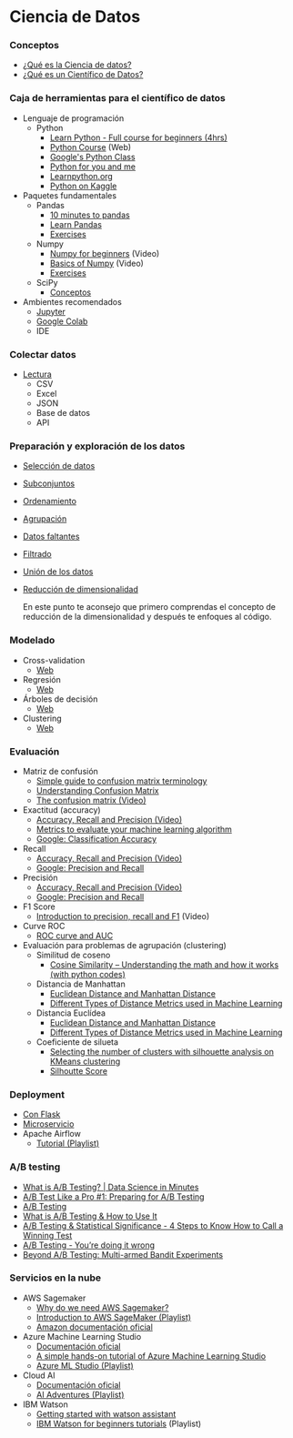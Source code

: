 # Ciencia de Datos

### Conceptos

- [¿Qué es la Ciencia de datos?](https://www.youtube.com/watch?v=X3paOmcrTjQ)
- [¿Qué es un Científico de Datos?](https://www.youtube.com/watch?v=xC-c7E5PK0Y)

### Caja de herramientas para el científico de datos

- Lenguaje de programación
    - Python
        - [Learn Python - Full course for beginners (4hrs)](https://www.youtube.com/watch?v=rfscVS0vtbw)
        - [Python Course](https://www.python-course.eu/python3_course.php) (Web)
        - [Google's Python Class](https://developers.google.com/edu/python/)
        - [Python for you and me](https://pymbook.readthedocs.io/en/latest/index.html)
        - [Learnpython.org](https://www.learnpython.org/)
        - [Python on Kaggle](https://www.kaggle.com/learn/python)
- Paquetes fundamentales
    - Pandas
        - [10 minutes to pandas](https://pandas.pydata.org/pandas-docs/stable/getting_started/10min.html)
        - [Learn Pandas](https://www.kaggle.com/learn/pandas)
        - [Exercises](https://www.learnpython.org/es/Pandas%20Basics)
    - Numpy
        - [Numpy for beginners](https://www.youtube.com/watch?v=QUT1VHiLmmI) (Video)
        - [Basics of Numpy](https://www.youtube.com/watch?v=xECXZ3tyONo) (Video)
        - [Exercises](https://www.learnpython.org/en/Numpy_Arrays)
    - SciPy
        - [Conceptos](https://www.guru99.com/scipy-tutorial.html)
- Ambientes recomendados
    - [Jupyter](https://jupyter.org/)
    - [Google Colab](https://colab.research.google.com/)
    - IDE

### Colectar datos

- [Lectura](https://realpython.com/pandas-read-write-files/)
    - CSV
    - Excel
    - JSON
    - Base de datos
    - API

### Preparación y exploración de los datos

- [Selección de datos](https://medium.com/dunder-data/selecting-subsets-of-data-in-pandas-6fcd0170be9c)
- [Subconjuntos](https://pandas.pydata.org/docs/getting_started/intro_tutorials/03_subset_data.html)
- [Ordenamiento](https://pandas.pydata.org/pandas-docs/stable/reference/api/pandas.DataFrame.sort_values.html)
- [Agrupación](https://realpython.com/pandas-groupby/)
- [Datos faltantes](https://www.geeksforgeeks.org/working-with-missing-data-in-pandas/)
- [Filtrado](https://pandas.pydata.org/pandas-docs/stable/reference/api/pandas.DataFrame.filter.html)
- [Unión de los datos](https://pandas.pydata.org/pandas-docs/stable/user_guide/merging.html)
- [Reducción de dimensionalidad](https://towardsdatascience.com/dimension-reduction-techniques-with-python-f36ca7009e5c)

    En este punto te aconsejo que primero comprendas el concepto de reducción de la dimensionalidad y después te enfoques al código.

### Modelado

- Cross-validation
    - [Web](https://towardsdatascience.com/train-test-split-and-cross-validation-in-python-80b61beca4b6)
- Regresión
    - [Web](https://realpython.com/linear-regression-in-python/)
- Árboles de decisión
    - [Web](https://towardsdatascience.com/decision-tree-in-python-b433ae57fb93)
- Clustering
    - [Web](https://machinelearningmastery.com/clustering-algorithms-with-python/)

### Evaluación

- Matriz de confusión
    - [Simple guide to confusion matrix terminology](https://www.dataschool.io/simple-guide-to-confusion-matrix-terminology/)
    - [Understanding Confusion Matrix](https://towardsdatascience.com/understanding-confusion-matrix-a9ad42dcfd62)
    - [The confusion matrix (Video)](https://www.youtube.com/watch?v=Kdsp6soqA7o)
- Exactitud (accuracy)
    - [Accuracy, Recall and Precision (Video)](https://www.youtube.com/watch?v=VPZiJGNX4_s)
    - [Metrics to evaluate your machine learning algorithm](https://towardsdatascience.com/metrics-to-evaluate-your-machine-learning-algorithm-f10ba6e38234#:~:text=Classification%20Accuracy,-Classification%20Accuracy%20is&text=It%20is%20the%20ratio%20of,B%20in%20our%20training%20set.)
    - [Google: Classification Accuracy](https://developers.google.com/machine-learning/crash-course/classification/accuracy)
- Recall
    - [Accuracy, Recall and Precision (Video)](https://www.youtube.com/watch?v=VPZiJGNX4_s)
    - [Google: Precision and Recall](https://developers.google.com/machine-learning/crash-course/classification/precision-and-recall)
- Precisión
    - [Accuracy, Recall and Precision (Video)](https://www.youtube.com/watch?v=VPZiJGNX4_s)
    - [Google: Precision and Recall](https://developers.google.com/machine-learning/crash-course/classification/precision-and-recall)
- F1 Score
    - [Introduction to precision, recall and F1](https://www.youtube.com/watch?v=jJ7ff7Gcq34) (Video)
- Curve ROC
    - [ROC curve and AUC](https://developers.google.com/machine-learning/crash-course/classification/roc-and-auc)
- Evaluación para problemas de agrupación (clustering)
    - Similitud de coseno
        - [Cosine Similarity – Understanding the math and how it works (with python codes)](https://www.machinelearningplus.com/nlp/cosine-similarity/)
    - Distancia de Manhattan
        - [Euclidean Distance and Manhattan Distance](https://www.youtube.com/watch?v=p3HbBlcXDTE)
        - [Different Types of Distance Metrics used in Machine Learning](https://medium.com/@kunal_gohrani/different-types-of-distance-metrics-used-in-machine-learning-e9928c5e26c7)
    - Distancia Euclídea
        - [Euclidean Distance and Manhattan Distance](https://www.youtube.com/watch?v=p3HbBlcXDTE)
        - [Different Types of Distance Metrics used in Machine Learning](https://medium.com/@kunal_gohrani/different-types-of-distance-metrics-used-in-machine-learning-e9928c5e26c7)
    - Coeficiente de silueta
        - [Selecting the number of clusters with silhouette analysis on KMeans clustering](https://scikit-learn.org/stable/auto_examples/cluster/plot_kmeans_silhouette_analysis.html)
        - [Silhoutte Score](https://scikit-learn.org/stable/modules/generated/sklearn.metrics.silhouette_score.html)

### Deployment

- [Con Flask](https://www.youtube.com/watch?v=-UYyyeYJAoQ)
- [Microservicio](https://towardsdatascience.com/machine-learning-models-as-micro-services-in-docker-a798e1f068a5)
- Apache Airflow
    - [Tutorial (Playlist)](https://www.youtube.com/watch?v=AHMm1wfGuHE&list=PLYizQ5FvN6pvIOcOd6dFZu3lQqc6zBGp2)

### A/B testing

- [What is A/B Testing? | Data Science in Minutes](https://www.youtube.com/watch?v=zFMgpxG-chM)
- [A/B Test Like a Pro #1: Preparing for A/B Testing](https://www.youtube.com/watch?v=ph-gNsKX2oA)
- [A/B Testing](https://www.youtube.com/watch?v=8H6QmMQWPEI)
- [What is A/B Testing & How to Use It](https://www.youtube.com/watch?v=NCIEe1me9oE)
- [A/B Testing & Statistical Significance - 4 Steps to Know How to Call a Winning Test](https://www.youtube.com/watch?v=c5YaKCMraO8)
- [A/B Testing - You’re doing it wrong](https://medium.com/hackernoon/a-b-testing-youre-doing-it-wrong-77d628ac9518)
- [Beyond A/B Testing: Multi-armed Bandit Experiments](https://towardsdatascience.com/beyond-a-b-testing-multi-armed-bandit-experiments-1493f709f804)

### Servicios en la nube

- AWS Sagemaker
    - [Why do we need AWS Sagemaker?](https://towardsdatascience.com/why-do-we-need-aws-sagemaker-79bce465f19f)
    - [Introduction to AWS SageMaker (Playlist)](https://www.youtube.com/watch?v=8Vj7OaR4DcA)
    - [Amazon documentación oficial](https://aws.amazon.com/es/sagemaker/)
- Azure Machine Learning Studio
    - [Documentación oficial](https://azure.microsoft.com/es-mx/services/machine-learning/)
    - [A simple hands-on tutorial of Azure Machine Learning Studio](https://medium.com/data-science-reporter/a-simple-hands-on-tutorial-of-azure-machine-learning-studio-b6f05595dd73)
    - [Azure ML Studio (Playlist)](https://www.youtube.com/watch?v=uBYu_yrz_ZQ&list=PL8eNk_zTBST_WSR_KUBex8TDnQ21GetSG)
- Cloud AI
    - [Documentación oficial](https://cloud.google.com/products/ai?hl=es)
    - [AI Adventures (Playlist)](https://www.youtube.com/watch?v=HcqpanDadyQ&list=PLIivdWyY5sqJxnwJhe3etaK7utrBiPBQ2)
- IBM Watson
    - [Getting started with watson assistant](https://cloud.ibm.com/docs/assistant?topic=assistant-getting-started)
    - [IBM Watson for beginners tutorials](https://www.youtube.com/watch?v=qcqhHzelIQs&list=PLTgRMOcmRb3MbVexWhbPpFzMiFQVuvVlR) (Playlist)